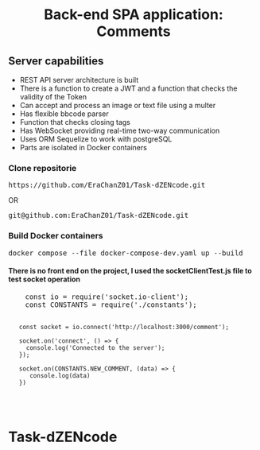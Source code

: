 <h1 align="center">Back-end SPA application: Comments</h1>

<h2>Server capabilities</h2>
<ul>
  <li>REST API server architecture is built</li>
  <li>There is a function to create a JWT and a function that checks the validity of the Token</li>
  <li>Can accept and process an image or text file using a multer</li>
  <li>Has flexible bbcode parser</li>
  <li>Function that checks closing tags</li>
  <li>Has WebSocket providing real-time two-way communication</li>
  <li>Uses ORM Sequelize to work with postgreSQL</li>
  <li>Parts are isolated in Docker containers</li>
</ul>

<h3>Clone repositorie</h3>
<div class="highlight highlight-source-shell notranslate position-relative overflow-auto" dir="auto">
  <pre>https://github.com/EraChanZ01/Task-dZENcode.git</pre>
</div>
<p>OR</p>
<div class="highlight highlight-source-shell notranslate position-relative overflow-auto" dir="auto">
  <pre>git@github.com:EraChanZ01/Task-dZENcode.git</pre>
</div>

<h3>Build Docker containers</h3>
<div class="highlight highlight-source-shell notranslate position-relative overflow-auto" dir="auto">
  <pre>docker compose --file docker-compose-dev.yaml up --build</pre>
</div>

<h4>There is no front end on the project, I used the socketClientTest.js file to test socket operation</h4>
<div class="highlight highlight-source-shell notranslate position-relative overflow-auto" dir="auto">
  <pre>
    const io = require('socket.io-client');
    const CONSTANTS = require('./constants');

       const socket = io.connect('http://localhost:3000/comment');

       socket.on('connect', () => {
         console.log('Connected to the server');
       });

       socket.on(CONSTANTS.NEW_COMMENT, (data) => {
          console.log(data)
       })
  </pre>
</div>

# Task-dZENcode
